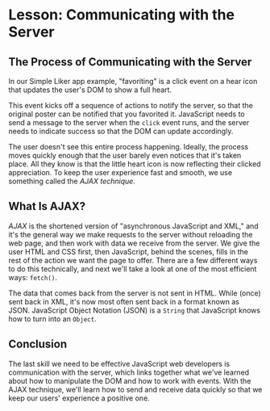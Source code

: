 # Lesson: Communicating with the Server

## The Process of Communicating with the Server

In our Simple Liker app example, "favoriting" is a click event on a hear icon that updates the user's DOM to show a full heart.

This event kicks off a sequence of actions to notify the server, so that the original poster can be notified that you favorited it. JavaScript needs to send a message to the server when the `click` event runs, and the server needs to indicate success so that the DOM can update accordingly.

The user doesn't see this entire process happening. Ideally, the process moves quickly enough that the user barely even notices that it's taken place. All they know is that the little heart icon is now reflecting their clicked appreciation. To keep the user experience fast and smooth, we use something called the _AJAX technique_.

## What Is AJAX?

_AJAX_ is the shortened version of "asynchronous JavaScript and XML," and it's the general way we make requests to the server without reloading the web page, and then work with data we receive from the server. We give the user HTML and CSS first, then JavaScript, behind the scenes, fills in the rest of the action we want the page to offer. There are a few different ways to do this technically, and next we'll take a look at one of the most efficient ways: `fetch()`.

The data that comes back from the server is not sent in HTML. While (once) sent back in XML, it's now most often sent back in a format known as JSON. JavaScript Object Notation (JSON) is a `String` that JavaScript knows how to turn into an `Object`.

## Conclusion

The last skill we need to be effective JavaScript web developers is communication with the server, which links together what we've learned about how to manipulate the DOM and how to work with events. With the AJAX technique, we'll learn how to send and receive data quickly so that we keep our users' experience a positive one.
